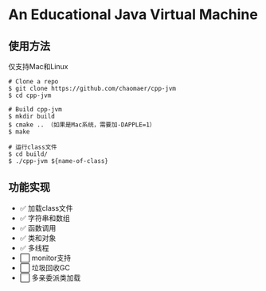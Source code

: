 # An Educational Java Virtual Machine

## 使用方法
仅支持Mac和Linux
```
# Clone a repo
$ git clone https://github.com/chaomaer/cpp-jvm
$ cd cpp-jvm

# Build cpp-jvm
$ mkdir build
$ cmake .. （如果是Mac系统，需要加-DAPPLE=1）
$ make

# 运行class文件
$ cd build/
$ ./cpp-jvm ${name-of-class}
```

## 功能实现
- :white_check_mark: 加载class文件
- :white_check_mark: 字符串和数组
- :white_check_mark: 函数调用
- :white_check_mark: 类和对象
- :white_check_mark: 多线程
- :white_large_square: monitor支持
- :white_large_square: 垃圾回收GC
- :white_large_square: 多亲委派类加载
